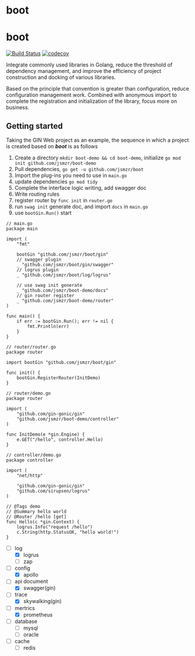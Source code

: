# boot

# boot
[![Build Status](https://github.com/jsmzr/boot/workflows/Run%20Tests/badge.svg?branch=main)](https://github.com/jsmzr/boot/actions?query=branch%3Amain)
[![codecov](https://codecov.io/gh/jsmzr/boot/branch/main/graph/badge.svg?token=HNQCAN3UVR)](https://codecov.io/gh/jsmzr/boot)

Integrate commonly used libraries in Golang, reduce the threshold of dependency management, and improve the efficiency of project construction and docking of various libraries.

Based on the principle that convention is greater than configuration, reduce configuration management work. Combined with anonymous import to complete the registration and initialization of the library, focus more on business.

## Getting started

Taking the GIN Web project as an example, the sequence in which a project is created based on ***boot*** is as follows

1. Create a directory `mkdir boot-demo && cd boot-demo`, initialize `go mod init github.com/jsmzr/boot-demo`
2. Pull dependencies, `go get -u github.com/jsmzr/boot`
3. Import the plug-ins you need to use in `main.go`
4. update dependencies `go mod tidy`
5. Complete the interface logic writing, add swagger doc
6. Write routing rules
7. register router by `func init` in `router.go`
8. run `swag init` generate doc, and import `docs` in `main.go`
9. use `bootGin.Run()` start

```golang
// main.go
package main

import (
	"fmt"

	bootGin "github.com/jsmzr/boot/gin"
    // swagger plugin 
	_ "github.com/jsmzr/boot/gin/swagger"
    // logrus plugin
	_ "github.com/jsmzr/boot/log/logrus"

    // use swag init generate
	_ "github.com/jsmzr/boot-demo/docs"
    // gin router register
	_ "github.com/jsmzr/boot-demo/router"
)

func main() {
	if err := bootGin.Run(); err != nil {
		fmt.Println(err)
	}
}

// router/router.go
package router

import bootGin "github.com/jsmzr/boot/gin"

func init() {
	bootGin.RegisterRouter(InitDemo)
}

// router/demo.go
package router

import (
	"github.com/gin-gonic/gin"
	"github.com/jsmzr/boot-demo/controller"
)

func InitDemo(e *gin.Engine) {
	e.GET("/hello", controller.Hello)
}

// controller/demo.go
package controller

import (
	"net/http"

	"github.com/gin-gonic/gin"
	"github.com/sirupsen/logrus"
)

// @Tags demo
// @Summary hello world
// @Router /hello [get]
func Hello(c *gin.Context) {
	logrus.Info("request /hello")
	c.String(http.StatusOK, "hello world!")
}

```

- [ ] log
    - [x] logrus
    - [ ] zap
- [ ] config
    - [x] apollo
- [ ] api document
    - [x] swagger(gin)
- [ ] trace
    - [x] skywalking(gin)
- [ ] mertrics
    - [x] prometheus
- [ ] database
    - [ ] mysql
    - [ ] oracle
- [ ] cache
    - [ ] redis